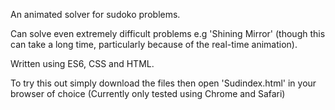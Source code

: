 An animated solver for sudoko problems.

Can solve even extremely difficult problems e.g 'Shining Mirror' (though this can take a long time, particularly because of the real-time animation).

Written using ES6, CSS and HTML.


To try this out simply download the files then open 'Sudindex.html' in your browser of choice (Currently only tested using Chrome and Safari)

